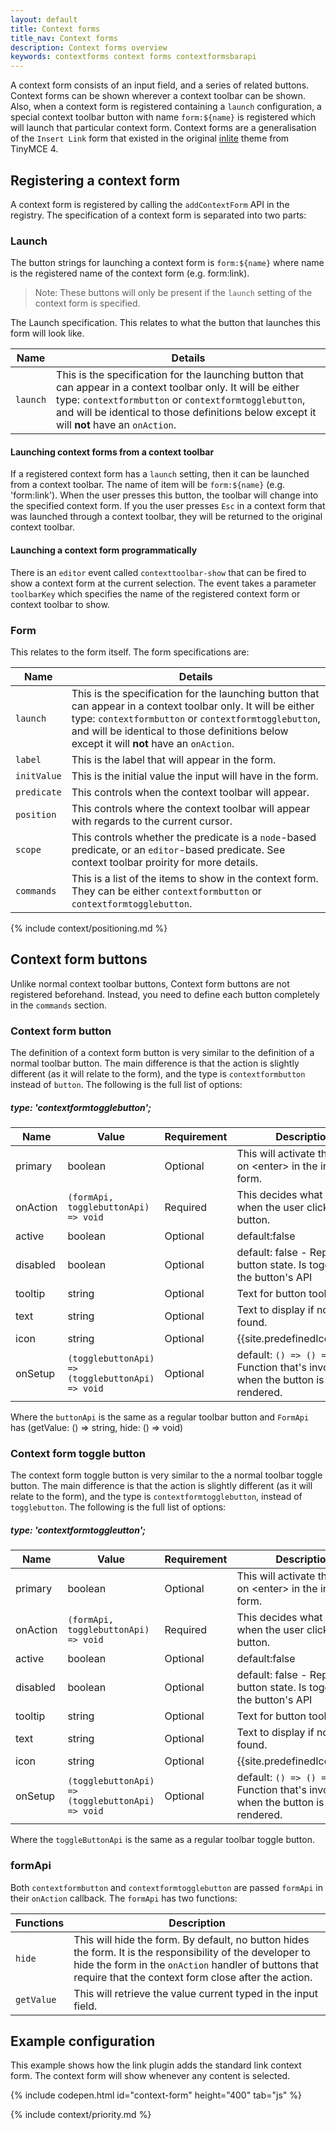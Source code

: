 ```yaml
---
layout: default
title: Context forms
title_nav: Context forms
description: Context forms overview
keywords: contextforms context forms contextformsbarapi
---
```


A context form consists of an input field, and a series of related buttons. Context forms can be shown wherever a context toolbar can be shown. Also, when a context form is registered containing a `launch` configuration, a special context toolbar button with name `form:${name}` is registered which will launch that particular context form.
Context forms are a generalisation of the `Insert Link` form that existed in the original [inlite]({{site.url}}/docs-4x/themes/inlite/#quicklink) theme from TinyMCE 4.

## Registering a context form

A context form is registered by calling the `addContextForm` API in the registry. The specification of a context form is separated into two parts:

### Launch

The button strings for launching a context form is `form:${name}` where name is the registered name of the context form (e.g. form:link).

> Note: These buttons will only be present if the `launch` setting of the context form is specified.

The Launch specification. This relates to what the button that launches this form will look like.

| Name | Details |
| ---- | ------- |
| `launch` | This is the specification for the launching button that can appear in a context toolbar only. It will be either type: `contextformbutton` or `contextformtogglebutton`, and will be identical to those definitions below except it will **not** have an `onAction`. |

#### Launching context forms from a context toolbar

If a registered context form has a `launch` setting, then it can be launched from a context toolbar. The name of item will be `form:${name}` (e.g. 'form:link'). When the user presses this button, the toolbar will change into the specified context form. If you the user presses `Esc` in a context form that was launched through a context toolbar, they will be returned to the original context toolbar.

#### Launching a context form programmatically

There is an `editor` event called `contexttoolbar-show` that can be fired to show a context form at the current selection. The event takes a parameter `toolbarKey` which specifies the name of the registered context form or context toolbar to show.

### Form

This relates to the form itself. The form specifications are:

| Name | Details |
| ---- | ------- |
| `launch` | This is the specification for the launching button that can appear in a context toolbar only. It will be either type: `contextformbutton` or `contextformtogglebutton`, and will be identical to those definitions below except it will **not** have an `onAction`. |
| `label` | This is the label that will appear in the form. |
| `initValue` | This is the initial value the input will have in the form. |
| `predicate` | This controls when the context toolbar will appear. |
| `position` | This controls where the context toolbar will appear with regards to the current cursor. |
| `scope` | This controls whether the predicate is a `node`-based predicate, or an `editor`-based predicate. See context toolbar proirity for more details. |
| `commands` | This is a list of the items to show in the context form. They can be either `contextformbutton` or `contextformtogglebutton`. |

{% include context/positioning.md %}

## Context form buttons

Unlike normal context toolbar buttons, Context form buttons are not registered beforehand. Instead, you need to define each button completely in the `commands` section.

### Context form button

The definition of a context form button is very similar to the definition of a normal toolbar button. The main difference is that the action is slightly different (as it will relate to the form), and the type is `contextformbutton` instead of `button`. The following is the full list of options:

##### type: 'contextformtogglebutton';

| Name | Value | Requirement | Description |
| ---- | ----- | ----------- | ----------- |
| primary | boolean | Optional | This will activate the button on &lt;enter&gt; in the input form. |
| onAction | `(formApi, togglebuttonApi) => void` | Required | This decides what happens when the user clicks the button. |
| active | boolean | Optional | default:false |
| disabled | boolean | Optional | default: false - Represents button state. Is toggled by the button's API |
| tooltip | string | Optional | Text for button tooltip. |
| text | string | Optional | Text to display if no icon is found. |
| icon | string | Optional | {{site.predefinedIconsOnly}} |
| onSetup | `(togglebuttonApi) => (togglebuttonApi) => void` | Optional | default: `() => () => {}` - Function that's invoked when the button is rendered. |

Where the `buttonApi` is the same as a regular toolbar button and `FormApi` has (getValue: () => string, hide: () => void)

### Context form toggle button

The context form toggle button is very similar to the a normal toolbar toggle button. The main difference is that the action is slightly different (as it will relate to the form), and the type is `contextformtogglebutton`, instead of `togglebutton`. The following is the full list of options:

##### type: 'contextformtoggleutton';

| Name | Value | Requirement | Description |
| ---- | ----- | ----------- | ----------- |
| primary | boolean | Optional | This will activate the button on &lt;enter&gt; in the input form. |
| onAction | `(formApi, togglebuttonApi) => void` | Required | This decides what happens when the user clicks the button. |
| active | boolean | Optional | default:false |
| disabled | boolean | Optional | default: false - Represents button state. Is toggled by the button's API |
| tooltip | string | Optional | Text for button tooltip. |
| text | string | Optional | Text to display if no icon is found. |
| icon | string | Optional | {{site.predefinedIconsOnly}} |
| onSetup | `(togglebuttonApi) => (togglebuttonApi) => void` | Optional | default: `() => () => {}` - Function that's invoked when the button is rendered. |

Where the `toggleButtonApi` is the same as a regular toolbar toggle button.

### formApi

Both `contextformbutton` and `contextformtogglebutton` are passed `formApi` in their `onAction` callback. The `formApi` has two functions:

| Functions | Description |
| --------- | ----------- |
|`hide` | This will hide the form. By default, no button hides the form. It is the responsibility of the developer to hide the form in the `onAction` handler of buttons that require that the context form close after the action. |
| `getValue` | This will retrieve the value current typed in the input field. |

## Example configuration

This example shows how the link plugin adds the standard link context form. The context form will show whenever any content is selected.

{% include codepen.html id="context-form" height="400" tab="js" %}

{% include context/priority.md %}
